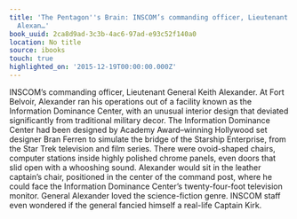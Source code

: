 ```yaml
---
title: 'The Pentagon''s Brain: INSCOM’s commanding officer, Lieutenant General Keith
  Alexan…'
book_uuid: 2ca8d9ad-3c3b-4ac6-97ad-e93c52f140a0
location: No title
source: ibooks
touch: true
highlighted_on: '2015-12-19T00:00:00.000Z'
---
```


INSCOM’s commanding officer, Lieutenant General Keith Alexander. At Fort Belvoir, Alexander ran his operations out of a facility known as the Information Dominance Center, with an unusual interior design that deviated significantly from traditional military decor. The Information Dominance Center had been designed by Academy Award–winning Hollywood set designer Bran Ferren to simulate the bridge of the Starship Enterprise, from the Star Trek television and film series. There were ovoid-shaped chairs, computer stations inside highly polished chrome panels, even doors that slid open with a whooshing sound. Alexander would sit in the leather captain’s chair, positioned in the center of the command post, where he could face the Information Dominance Center’s twenty-four-foot television monitor. General Alexander loved the science-fiction genre. INSCOM staff even wondered if the general fancied himself a real-life Captain Kirk.